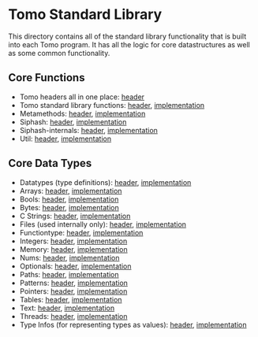 # Tomo Standard Library

This directory contains all of the standard library functionality that is built
into each Tomo program. It has all the logic for core datastructures as well as
some common functionality.

## Core Functions

- Tomo headers all in one place: [header](stdlib/tomo.h)
- Tomo standard library functions: [header](stdlib/stdlib.h), [implementation](stdlib/stdlib.c)
- Metamethods: [header](stdlib/metamethods.h), [implementation](stdlib/metamethods.c)
- Siphash: [header](stdlib/siphash.h), [implementation](stdlib/siphash.c)
- Siphash-internals: [header](stdlib/siphash-internals.h), [implementation](stdlib/siphash-internals.c)
- Util: [header](stdlib/util.h), [implementation](stdlib/util.c)

## Core Data Types

- Datatypes (type definitions): [header](stdlib/datatypes.h), [implementation](stdlib/datatypes.c)
- Arrays: [header](stdlib/arrays.h), [implementation](stdlib/arrays.c)
- Bools: [header](stdlib/bools.h), [implementation](stdlib/bools.c)
- Bytes: [header](stdlib/bytes.h), [implementation](stdlib/bytes.c)
- C Strings: [header](stdlib/c_strings.h), [implementation](stdlib/c_strings.c)
- Files (used internally only): [header](stdlib/files.h), [implementation](stdlib/files.c)
- Functiontype: [header](stdlib/functiontype.h), [implementation](stdlib/functiontype.c)
- Integers: [header](stdlib/integers.h), [implementation](stdlib/integers.c)
- Memory: [header](stdlib/memory.h), [implementation](stdlib/memory.c)
- Nums: [header](stdlib/nums.h), [implementation](stdlib/nums.c)
- Optionals: [header](stdlib/optionals.h), [implementation](stdlib/optionals.c)
- Paths: [header](stdlib/paths.h), [implementation](stdlib/paths.c)
- Patterns: [header](stdlib/patterns.h), [implementation](stdlib/patterns.c)
- Pointers: [header](stdlib/pointers.h), [implementation](stdlib/pointers.c)
- Tables: [header](stdlib/tables.h), [implementation](stdlib/tables.c)
- Text: [header](stdlib/text.h), [implementation](stdlib/text.c)
- Threads: [header](stdlib/threads.h), [implementation](stdlib/threads.c)
- Type Infos (for representing types as values): [header](stdlib/types.h), [implementation](stdlib/types.c)
